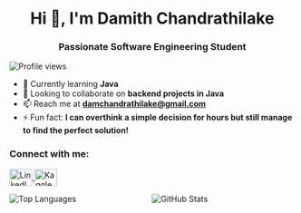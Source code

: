 <h1 align="center">Hi 👋, I'm Damith Chandrathilake</h1>
<h3 align="center">Passionate Software Engineering Student</h3>

<p align="left">
  <img src="https://komarev.com/ghpvc/?username=damithch&label=Profile%20views&color=0e75b6&style=flat" alt="Profile views" />
</p>

- 🌱 Currently learning **Java**
- 👯 Looking to collaborate on **backend projects in Java**
- 📫 Reach me at **damchandrathilake@gmail.com**
- ⚡ Fun fact: **I can overthink a simple decision for hours but still manage to find the perfect solution!**

<h3 align="left">Connect with me:</h3>
<p align="left">
  <a href="https://www.linkedin.com/in/damith-chandrathilake-845949258/" target="_blank">
    <img align="center" src="https://raw.githubusercontent.com/rahuldkjain/github-profile-readme-generator/master/src/images/icons/Social/linked-in-alt.svg" alt="LinkedIn" height="30" width="40" />
  </a>
  <a href="https://www.kaggle.com/damithchandrathilake" target="_blank">
    <img align="center" src="https://raw.githubusercontent.com/rahuldkjain/github-profile-readme-generator/master/src/images/icons/Social/kaggle.svg" alt="Kaggle" height="30" width="40" />
  </a>
</p>

<div align="left">
  <div style="width: 49%; display: inline-block;">
    <img src="https://github-readme-stats.vercel.app/api/top-langs/?username=damithch&layout=compact&theme=transparent&hide_border=true&title_color=red&text_color=red" alt="Top Languages" />
  </div>
  <div style="width: 49%; display: inline-block;">
    <img src="https://github-readme-stats.vercel.app/api?username=damithch&show_icons=true&theme=transparent&hide_border=true&icon_color=red&title_color=red&text_color=red" alt="GitHub Stats" />
  </div>
</div>
